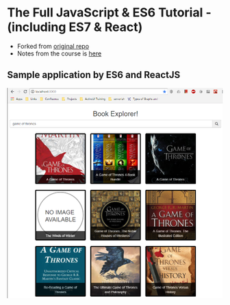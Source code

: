 # The Full JavaScript & ES6 Tutorial - (including ES7 & React)
- Forked from [original repo](https://github.com/15Dkatz/es6-in-depth-tutorial)
- Notes from the course is [here](https://drive.google.com/file/d/1mpL58suumiG2_fx4nKekAzBcW-ZUX_yt/view?usp=sharing)

## Sample application by ES6 and ReactJS
![Screenshot](./BookExplorerApp.PNG)